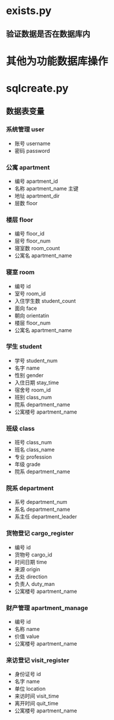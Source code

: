 # exists.py

## 验证数据是否在数据库内

# 其他为功能数据库操作

# sqlcreate.py 

## 数据表变量

### 系统管理 user
* 账号 username
* 密码 password
### 公寓 apartment

* 编号 apartment_id
* 名称 apartment_name 主键
* 地址 apartment_dir
* 层数 floor

### 楼层 floor

* 编号 floor_id
* 层号 floor_num
* 寝室数 room_count
* 公寓名 apartment_name

### 寝室 room

* 编号 id
* 室号 room_id
* 入住学生数 student_count
* 面向 face
* 朝向 orientatin
* 楼层 floor_num
* 公寓名 apartment_name

### 学生 student

* 学号 student_num
* 名字 name
* 性别 gender
* 入住日期 stay_time
* 宿舍号 room_id
* 班别 class_num
* 院系 department_name
* 公寓楼号 apartment_name

### 班级 class

* 班号 class_num
* 班名 class_name
* 专业 profession
* 年级 grade
* 院系 department_name

### 院系 department

* 系号 department_num
* 系名 department_name
* 系主任 department_leader

### 货物登记 cargo_register

* 编号 id
* 货物号 cargo_id
* 时间日期 time
* 来源 origin
* 去处 direction
* 负责人 duty_man
* 公寓楼号 apartment_name

### 财产管理 apartment_manage

* 编号 id
* 名称 name
* 价值 value
* 公寓楼号 apartment_name

### 来访登记 visit_register

* 身份证号 id
* 名字 name
* 单位 location
* 来访时间 visit_time
* 离开时间 quit_time
* 公寓楼号 apartment_name
